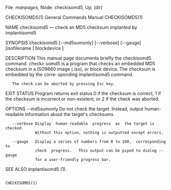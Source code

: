 File: *manpages*,  Node: checkisomd5,  Up: (dir)

CHECKISOMD5(1)              General Commands Manual             CHECKISOMD5(1)



NAME
       checkisomd5 — check an MD5 checksum implanted by implantisomd5

SYNOPSIS
       checkisomd5  [--md5sumonly]   [--verbose]   [--gauge]   [isofilename  |
       blockdevice ]

DESCRIPTION
       This manual page documents briefly the  checkisomd5  command.   checki‐
       somd5  is  a  program that checks an embedded MD5 checksum in a ISO9660
       image (.iso), or block device.  The checksum is embedded by the  corre‐
       sponding implantisomd5 command.

       The check can be aborted by pressing Esc key.

EXIT STATUS
       Program  returns  exit  status  0  if the checksum is correct, 1 if the
       checksum is incorrect or non-existent, or 2 if the check was aborted.

OPTIONS
       --md5sumonly
                 Do not check  the  target.   Instead,  output  human-readable
                 information about the target's checksums.

       --verbose Display  human-readable  progress  as  the target is checked.
                 Without this option, nothing is outputted except errors.

       --gauge   Display a series of numbers from 0 to 100,  corresponding  to
                 check  progress.   This output can be piped to dialog --gauge
                 for a user-friendly progress bar.

SEE ALSO
       implantisomd5 (1).



                                                                CHECKISOMD5(1)
